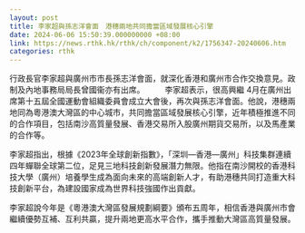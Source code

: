 ```yaml
---
layout: post
title: 李家超與孫志洋會面　港穗兩地共同擔當區域發展核心引擎
date: 2024-06-06 15:50:39.000000000 +08:00
link: https://news.rthk.hk/rthk/ch/component/k2/1756347-20240606.htm
categories: rthk
---
```


行政長官李家超與廣州市市長孫志洋會面，就深化香港和廣州市合作交換意見。政制及內地事務局局長曾國衞亦有出席。
　　 
李家超表示，很高興繼 4月在廣州出席第十五屆全國運動會組織委員會成立大會後，再次與孫志洋會面。他說，港穗兩地同為粵港澳大灣區的中心城市，共同擔當區域發展核心引擎，近年積極推進不同的合作項目，包括南沙高質量發展、香港交易所入股廣州期貨交易所，以及馬產業的合作等。
 
李家超指出，根據《2023年全球創新指數》，「深圳—香港—廣州」科技集群連續四年蟬聯全球第二位，足見三地科技創新發展潛力無限。他指在南沙開校的香港科技大學（廣州）培養學生成為面向未來的高端創新人才，有助港穗共同打造重大科技創新平台，為建設國家成為世界科技強國作出貢獻。
 
李家超說今年是《粵港澳大灣區發展規劃綱要》頒布五周年，相信香港與廣州市會繼續優勢互補、互利共贏，提升兩地更高水平合作，攜手推動大灣區高質量發展。
